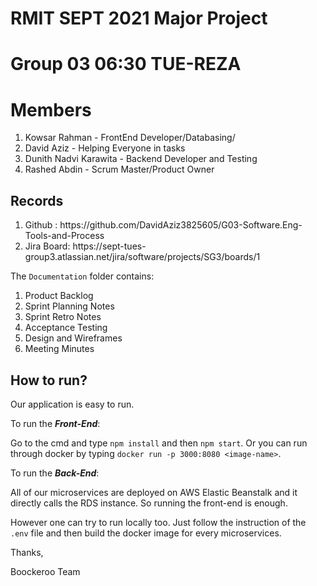 # RMIT SEPT 2021 Major Project
# Group 03 06:30 TUE-REZA
# Members

<ol>
<li>Kowsar Rahman - FrontEnd Developer/Databasing/</li>
<li>David Aziz - Helping Everyone in tasks</li>
<li>Dunith Nadvi Karawita - Backend Developer and Testing</li>
<li>Rashed Abdin - Scrum Master/Product Owner</li>
</ol>

## Records

<ol>
  <li>Github : https://github.com/DavidAziz3825605/G03-Software.Eng-Tools-and-Process </li>
  <li>Jira Board: https://sept-tues-group3.atlassian.net/jira/software/projects/SG3/boards/1 </li>
</ol>

The ```Documentation``` folder contains:

<ol>
<li>Product Backlog</li>
<li>Sprint Planning Notes</li>
<li>Sprint Retro Notes</li>
<li>Acceptance Testing</li>
<li>Design and Wireframes</li>
<li>Meeting Minutes</li>
</ol>

## How to run?

Our application is easy to run. 

To run the ***Front-End***:

Go to the cmd and type ```npm install``` and then ```npm start```.
Or you can run through docker by typing ```docker run -p 3000:8080 <image-name>```.

To run the ***Back-End***:

All of our microservices are deployed on AWS Elastic Beanstalk and it directly calls the RDS instance. 
So running the front-end is enough.

However one can try to run locally too. Just follow the instruction of the ```.env``` file and then build the docker image for every microservices. 

Thanks,

Boockeroo Team 

